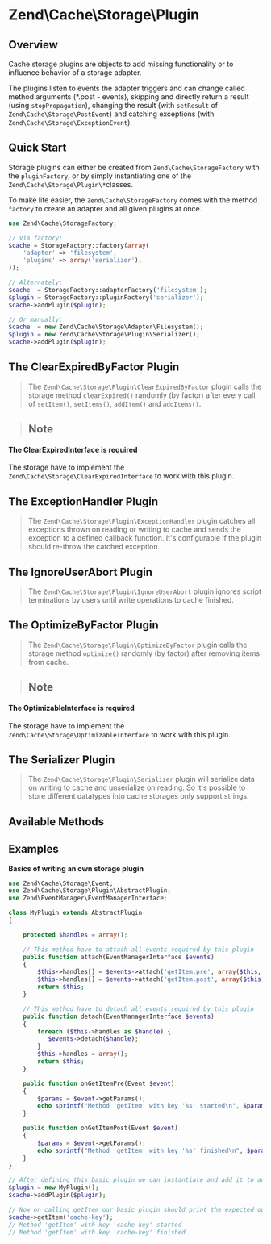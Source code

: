 # Zend\\Cache\\Storage\\Plugin

## Overview

Cache storage plugins are objects to add missing functionality or to influence behavior of a storage
adapter.

The plugins listen to events the adapter triggers and can change called method arguments (\*.post -
events), skipping and directly return a result (using `stopPropagation`), changing the result (with
`setResult` of `Zend\Cache\Storage\PostEvent`) and catching exceptions (with
`Zend\Cache\Storage\ExceptionEvent`).

## Quick Start

Storage plugins can either be created from `Zend\Cache\StorageFactory` with the `pluginFactory`, or
by simply instantiating one of the `Zend\Cache\Storage\Plugin\*`classes.

To make life easier, the `Zend\Cache\StorageFactory` comes with the method `factory` to create an
adapter and all given plugins at once.

```php
use Zend\Cache\StorageFactory;

// Via factory:
$cache = StorageFactory::factory(array(
    'adapter' => 'filesystem',
    'plugins' => array('serializer'),
));

// Alternately:
$cache  = StorageFactory::adapterFactory('filesystem');
$plugin = StorageFactory::pluginFactory('serializer');
$cache->addPlugin($plugin);

// Or manually:
$cache  = new Zend\Cache\Storage\Adapter\Filesystem();
$plugin = new Zend\Cache\Storage\Plugin\Serializer();
$cache->addPlugin($plugin);
```

## The ClearExpiredByFactor Plugin

> The `Zend\Cache\Storage\Plugin\ClearExpiredByFactor` plugin calls the storage method
`clearExpired()` randomly (by factor) after every call of `setItem()`, `setItems()`, `addItem()` and
`addItems()`.

> ## Note
#### The ClearExpiredInterface is required
The storage have to implement the `Zend\Cache\Storage\ClearExpiredInterface` to work with this
plugin.

## The ExceptionHandler Plugin

> The `Zend\Cache\Storage\Plugin\ExceptionHandler` plugin catches all exceptions thrown on reading
or writing to cache and sends the exception to a defined callback function.
It's configurable if the plugin should re-throw the catched exception.

## The IgnoreUserAbort Plugin

> The `Zend\Cache\Storage\Plugin\IgnoreUserAbort` plugin ignores script terminations by users until
write operations to cache finished.

## The OptimizeByFactor Plugin

> The `Zend\Cache\Storage\Plugin\OptimizeByFactor` plugin calls the storage method `optimize()`
randomly (by factor) after removing items from cache.

> ## Note
#### The OptimizableInterface is required
The storage have to implement the `Zend\Cache\Storage\OptimizableInterface` to work with this
plugin.

## The Serializer Plugin

> The `Zend\Cache\Storage\Plugin\Serializer` plugin will serialize data on writing to cache and
unserialize on reading. So it's possible to store different datatypes into cache storages only
support strings.

## Available Methods

## Examples

**Basics of writing an own storage plugin**

```php
use Zend\Cache\Storage\Event;
use Zend\Cache\Storage\Plugin\AbstractPlugin;
use Zend\EventManager\EventManagerInterface;

class MyPlugin extends AbstractPlugin
{

    protected $handles = array();

    // This method have to attach all events required by this plugin
    public function attach(EventManagerInterface $events)
    {
        $this->handles[] = $events->attach('getItem.pre', array($this, 'onGetItemPre'));
        $this->handles[] = $events->attach('getItem.post', array($this, 'onGetItemPost'));
        return $this;
    }

    // This method have to detach all events required by this plugin
    public function detach(EventManagerInterface $events)
    {
        foreach ($this->handles as $handle) {
           $events->detach($handle);
        }
        $this->handles = array();
        return $this;
    }

    public function onGetItemPre(Event $event)
    {
        $params = $event->getParams();
        echo sprintf("Method 'getItem' with key '%s' started\n", $params['key']);
    }

    public function onGetItemPost(Event $event)
    {
        $params = $event->getParams();
        echo sprintf("Method 'getItem' with key '%s' finished\n", $params['key']);
    }
}

// After defining this basic plugin we can instantiate and add it to an adapter instance
$plugin = new MyPlugin();
$cache->addPlugin($plugin);

// Now on calling getItem our basic plugin should print the expected output
$cache->getItem('cache-key');
// Method 'getItem' with key 'cache-key' started
// Method 'getItem' with key 'cache-key' finished
```

